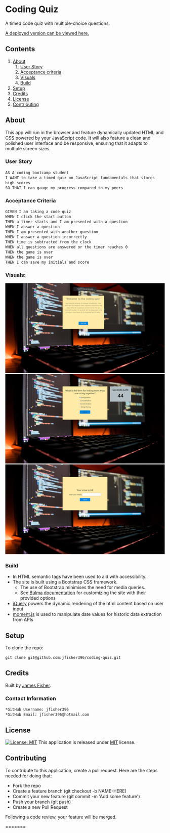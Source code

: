 # Coding Quiz

A timed code quiz with multiple-choice questions.

[A deployed version can be viewed here.](https://jfisher396.github.io/coding-quiz/)

## Contents

1. [About](#about)
    1. [User Story](#user%20story)
    2. [Acceptance criteria](#acceptance%20criteria)
    3. [Visuals](#visuals)
    4. [Build](#build)
2. [Setup](#setup)
3. [Credits](#credits)
4. [License](#license)
5. [Contributing](#contributing)

## About

This app will run in the browser and feature dynamically updated HTML and CSS powered by your JavaScript code. It will also feature a clean and polished user interface and be responsive, ensuring that it adapts to multiple screen sizes.

### User Story

    AS A coding bootcamp student
    I WANT to take a timed quiz on JavaScript fundamentals that stores high scores
    SO THAT I can gauge my progress compared to my peers

### Acceptance Criteria

    GIVEN I am taking a code quiz
    WHEN I click the start button
    THEN a timer starts and I am presented with a question
    WHEN I answer a question
    THEN I am presented with another question
    WHEN I answer a question incorrectly
    THEN time is subtracted from the clock
    WHEN all questions are answered or the timer reaches 0
    THEN the game is over
    WHEN the game is over
    THEN I can save my initials and score 


### Visuals:


![Screenshot 1](images/code-quiz-1.png)
![Screenshot 2](images/code-quiz-2.png)
![Screenshot 3](images/code-quiz-3.png)


### Build

* In HTML semantic tags have been used to aid with accessibility.
* The site is built using a Bootstrap CSS framework.
   * The use of Bootstrap minimises the need for media queries. 
   * See [Bulma documentation](https://bulma.io/documentation/) for customizing the site with their provided options
* [jQuery](https://api.jquery.com/) powers the dynamic rendering of the html content based on user input
* [moment.js](https://momentjs.com/) is used to manipulate date values for historic data extraction from APIs


## Setup

To clone the repo:
```
git clone git@github.com:jfisher396/coding-quiz.git
``` 

## Credits

Built by [James Fisher](https://jfisher396.github.io/james-fisher-web-developer/).

### Contact Information
    *GitHub Username: jfisher396
    *GitHub Email: jfisher396@hotmail.com

## License


[![License: MIT](https://img.shields.io/badge/License-MIT-yellow.svg)](https://opensource.org/licenses/MIT)
This application is released under [MIT](assets/LICENSE.txt) license.

## Contributing

To contribute to this application, create a pull request.
Here are the steps needed for doing that:
- Fork the repo
- Create a feature branch (git checkout -b NAME-HERE)
- Commit your new feature (git commit -m 'Add some feature')
- Push your branch (git push)
- Create a new Pull Request

Following a code review, your feature will be merged.

=======

